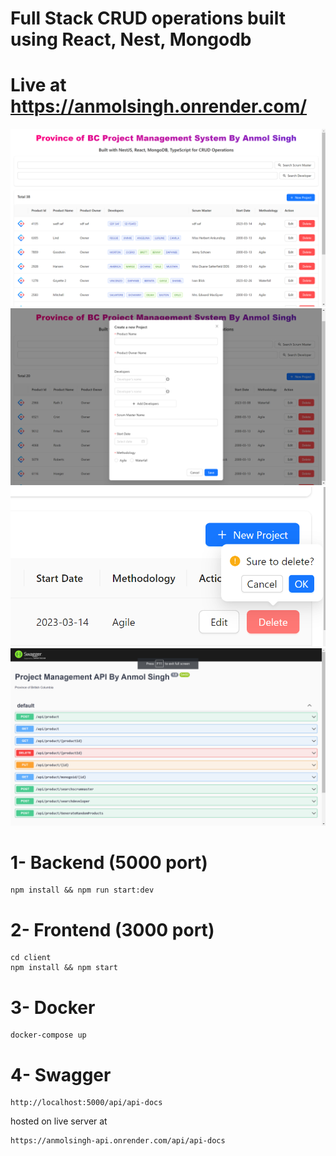 # Full Stack CRUD operations built using React, Nest, Mongodb

# Live at https://anmolsingh.onrender.com/

<img src="client\public\demo-1.png" alt="Alt text" title="Optional title">

<img src="client\public\demo-2.png" alt="Alt text" title="Optional title">

<img src="client\public\demo-3.png" alt="Alt text" title="Optional title">

<img src="client\public\demo-4.png" alt="Alt text" title="Optional title">


# 1- Backend (5000 port)

```
npm install && npm run start:dev
```

# 2- Frontend (3000 port)

```
cd client
npm install && npm start
```

# 3- Docker

```
docker-compose up
```

# 4- Swagger

```
http://localhost:5000/api/api-docs
```

hosted on live server at

```
https://anmolsingh-api.onrender.com/api/api-docs
```


